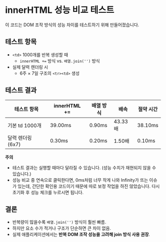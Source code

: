 # innerHTML 성능 비교 테스트

이 코드는 DOM 조작 방식의 성능 차이를 테스트하기 위해 만들어졌습니다.

## 테스트 항목

- `<td>` 1000개를 반복 생성할 때
  - `innerHTML +=` 방식 vs. `배열.join('')` 방식
- 실제 달력 렌더링 시
  - 6주 × 7일 구조의 `<tr><td>` 생성

## 테스트 결과

| 테스트 항목       | innerHTML += | 배열 방식 | 배속    | 절약 시간 |
| ----------------- | ------------ | --------- | ------- | --------- |
| 기본 td 1000개    | 39.00ms      | 0.90ms    | 43.33배 | 38.10ms   |
| 달력 렌더링 (6x7) | 0.30ms       | 0.20ms    | 1.50배  | 0.10ms    |

**주의**

- 테스트 결과는 실행할 때마다 달라질 수 있습니다. (성능 수치가 재현되지 않을 수 있습니다.)
- 성능 비교 중 연속으로 클릭한다면, 0ms처럼 너무 작게 나와 Infinity가 뜨는 이슈가 있는데, 간단한 확인용 코드이기 때문에 따로 보정 작업을 하진 않았습니다. 다시 초기화 후 성능 체크를 누르시면 됩니다.

## 결론

- 반복량이 많을수록 `배열.join('')` 방식이 훨씬 빠름.
- 하지만 요소 수가 적거나 구조가 단순하면 큰 차이 없음.
- 실제 애플리케이션에서는 **반복 DOM 조작 성능을 고려해 join 방식 사용 권장**.
